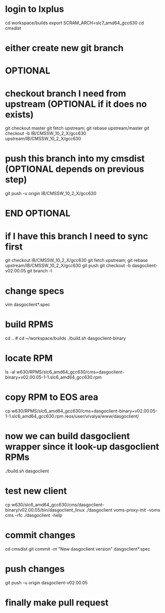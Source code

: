 # login to lxplus
cd workspace/builds
export SCRAM_ARCH=slc7_amd64_gcc630
cd cmsdist
# either create new git branch

# OPTIONAL
# checkout branch I need from upstream (OPTIONAL if it does no exists)
git checkout master
git fetch upstream; git rebase upstream/master
git checkout -b IB/CMSSW_10_2_X/gcc630 upstream/IB/CMSSW_10_2_X/gcc630
# push this branch into my cmsdist (OPTIONAL depends on previous step)
git push -u origin IB/CMSSW_10_2_X/gcc630
# END  OPTIONAL

# if I have this branch I need to sync first
git checkout IB/CMSSW_10_2_X/gcc630
git fetch upstream; git rebase upstream/IB/CMSSW_10_2_X/gcc630
git push
git checkout -b dasgoclient-v02.00.05
git branch -l

# change specs
vim dasgoclient*.spec

# build RPMS
cd .. # cd ~/workspace/builds
./build.sh dasgoclient-binary

# locate RPM
ls -al w630/RPMS/slc6_amd64_gcc630/cms+dasgoclient-binary+v02.00.05-1-1.slc6_amd64_gcc630.rpm

# copy RPM to EOS area
cp w630/RPMS/slc6_amd64_gcc630/cms+dasgoclient-binary+v02.00.05-1-1.slc6_amd64_gcc630.rpm /eos/user/v/valya/www/dasgoclient/

# now we can build dasgoclient wrapper since it look-up dasgoclient RPMs
./build.sh dasgoclient

# test new client
cp w630/slc6_amd64_gcc630/cms/dasgoclient-binary/v02.00.05/bin/dasgoclient_linux ./dasgoclient
voms-proxy-init -voms cms -rfc
./dasgoclient -help

# commit changes
cd cmsdist
git commit -m "New dasgoclient version" dasgoclient*.spec

# push changes
git push -u origin dasgoclient-v02.00.05

# finally make pull request


